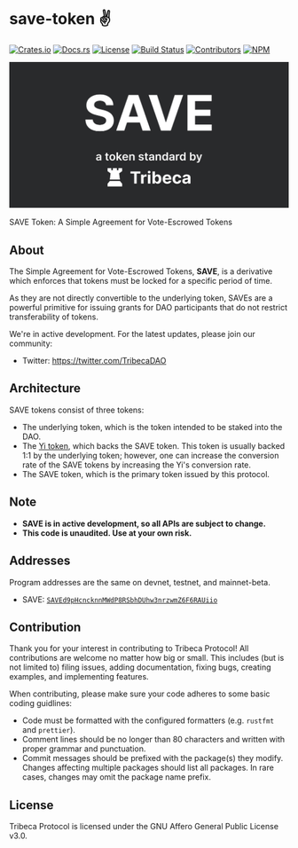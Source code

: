 # save-token ✌️

[![Crates.io](https://img.shields.io/crates/v/save-token)](https://crates.io/crates/save-token)
[![Docs.rs](https://img.shields.io/docsrs/save-token)](https://docs.rs/save-token)
[![License](https://img.shields.io/crates/l/save-token)](https://github.com/TribecaHQ/save/blob/master/LICENSE)
[![Build Status](https://img.shields.io/github/workflow/status/TribecaHQ/save/E2E/master)](https://github.com/TribecaHQ/save/actions/workflows/programs-e2e.yml?query=branch%3Amaster)
[![Contributors](https://img.shields.io/github/contributors/TribecaHQ/save)](https://github.com/TribecaHQ/save/graphs/contributors)
[![NPM](https://img.shields.io/npm/v/@tribecahq/save)](https://www.npmjs.com/package/@tribecahq/save)

<p align="center">
    <img src="https://raw.githubusercontent.com/TribecaHQ/save/master/images/banner.png" />
</p>

SAVE Token: A Simple Agreement for Vote-Escrowed Tokens

## About

The Simple Agreement for Vote-Escrowed Tokens, **SAVE**, is a derivative which enforces that tokens must be locked for a specific period of time.

As they are not directly convertible to the underlying token, SAVEs are a powerful primitive for issuing grants for DAO participants that do not restrict transferability of tokens.

We're in active development. For the latest updates, please join our community:

- Twitter: <https://twitter.com/TribecaDAO>

## Architecture

SAVE tokens consist of three tokens:

- The underlying token, which is the token intended to be staked into the DAO.
- The [Yi token](https://github.com/CrateProtocol/yi), which backs the SAVE token. This token is usually backed 1:1 by the underlying token; however, one can increase the conversion rate of the SAVE tokens by increasing the Yi's conversion rate.
- The SAVE token, which is the primary token issued by this protocol.

## Note

- **SAVE is in active development, so all APIs are subject to change.**
- **This code is unaudited. Use at your own risk.**

## Addresses

Program addresses are the same on devnet, testnet, and mainnet-beta.

- SAVE: [`SAVEd9pHcncknnMWdP8RSbhDUhw3nrzwmZ6F6RAUiio`](https://explorer.solana.com/address/SAVEd9pHcncknnMWdP8RSbhDUhw3nrzwmZ6F6RAUiio)

## Contribution

Thank you for your interest in contributing to Tribeca Protocol! All contributions are welcome no matter how big or small. This includes
(but is not limited to) filing issues, adding documentation, fixing bugs, creating examples, and implementing features.

When contributing, please make sure your code adheres to some basic coding guidlines:

- Code must be formatted with the configured formatters (e.g. `rustfmt` and `prettier`).
- Comment lines should be no longer than 80 characters and written with proper grammar and punctuation.
- Commit messages should be prefixed with the package(s) they modify. Changes affecting multiple packages should list all packages. In rare cases, changes may omit the package name prefix.

## License

Tribeca Protocol is licensed under the GNU Affero General Public License v3.0.
